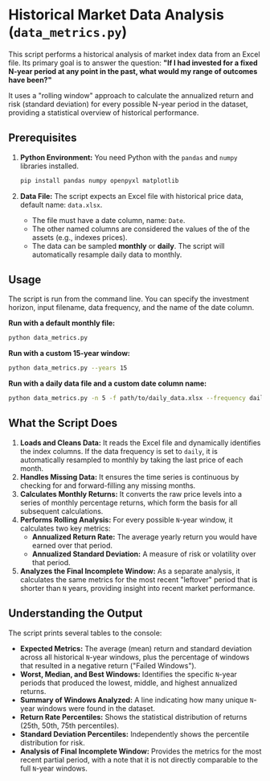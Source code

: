# Historical Market Data Analysis (`data_metrics.py`)

This script performs a historical analysis of market index data from an Excel file.
Its primary goal is to answer the question: **"If I had invested for a fixed
N-year period at any point in the past, what would my range of outcomes have been?"**

It uses a "rolling window" approach to calculate the annualized return and risk
(standard deviation) for every possible N-year period in the dataset, providing
a statistical overview of historical performance.

## Prerequisites

1. **Python Environment:** You need Python with the `pandas` and `numpy` libraries installed.

   ```bash
   pip install pandas numpy openpyxl matplotlib
   ```

2. **Data File:** The script expects an Excel file with historical price data, default name: `data.xlsx`.
   - The file must have a date column, name: `Date`.
   - The other named columns are considered the values of the of the assets (e.g., indexes prices).
   - The data can be sampled **monthly** or **daily**. The script will automatically
     resample daily data to monthly.

## Usage

The script is run from the command line. You can specify the investment horizon, input filename,
data frequency, and the name of the date column.

**Run with a default monthly file:**

```bash
python data_metrics.py
```

**Run with a custom 15-year window:**

```bash
python data_metrics.py --years 15
```

**Run with a daily data file and a custom date column name:**

```bash
python data_metrics.py -n 5 -f path/to/daily_data.xlsx --frequency daily
```

## What the Script Does

1. **Loads and Cleans Data:** It reads the Excel file and dynamically identifies the index columns.
   If the data frequency is set to `daily`, it is automatically resampled to monthly by taking
   the last price of each month.
2. **Handles Missing Data:** It ensures the time series is continuous by checking
   for and forward-filling any missing months.
3. **Calculates Monthly Returns:** It converts the raw price levels into a series
   of monthly percentage returns, which form the basis for all subsequent calculations.
4. **Performs Rolling Analysis:** For every possible `N`-year window, it calculates two key metrics:
   - **Annualized Return Rate:** The average yearly return you would have earned over that period.
   - **Annualized Standard Deviation:** A measure of risk or volatility over that period.
5. **Analyzes the Final Incomplete Window:** As a separate analysis, it calculates the same
   metrics for the most recent "leftover" period that is shorter than `N` years, providing
   insight into recent market performance.

## Understanding the Output

The script prints several tables to the console:

- **Expected Metrics:** The average (mean) return and standard deviation across all historical
  `N`-year windows, plus the percentage of windows that resulted in a negative return ("Failed Windows").
- **Worst, Median, and Best Windows:** Identifies the specific `N`-year periods that produced
  the lowest, middle, and highest annualized returns.
- **Summary of Windows Analyzed:** A line indicating how many unique `N`-year windows
  were found in the dataset.
- **Return Rate Percentiles:** Shows the statistical distribution of returns (25th, 50th, 75th percentiles).
- **Standard Deviation Percentiles:** Independently shows the percentile distribution for risk.
- **Analysis of Final Incomplete Window:** Provides the metrics for the most recent partial
  period, with a note that it is not directly comparable to the full `N`-year windows.
